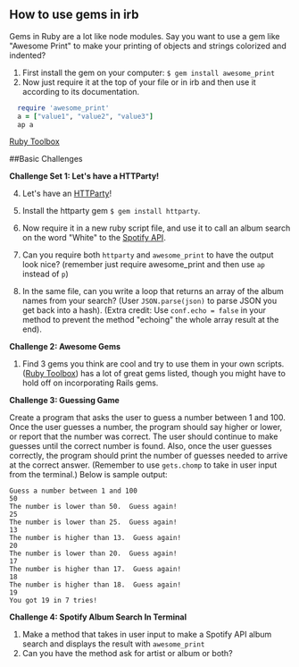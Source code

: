 ## How to use gems in irb

Gems in Ruby are a lot like node modules. Say you want to use a gem like "Awesome Print" to make your printing of objects and strings colorized and indented?

1. First install the gem on your computer: ```$ gem install awesome_print```
2. Now just require it at the top of your file or in irb and then use it according to its documentation.

  ```ruby
    require 'awesome_print'
    a = ["value1", "value2", "value3"]
    ap a
  ```
[Ruby Toolbox](https://www.ruby-toolbox.com/)


##Basic Challenges

**Challenge Set 1: Let's have a HTTParty!**

4. Let's have an [HTTParty](https://github.com/jnunemaker/httparty)!

5. Install the httparty gem ```$ gem install httparty```.

6. Now require it in a new ruby script file, and use it to call an album search on the word "White" to the [Spotify API](https://developer.spotify.com/web-api/search-item/).

7. Can you require both ```httparty``` and ```awesome_print``` to have the output look nice? (remember just require awesome_print and then use ```ap``` instead of ```p```)

5. In the same file, can you write a loop that returns an array of the album names from your search? (User `JSON.parse(json)` to parse JSON you get back into a hash). (Extra credit: Use `conf.echo = false` in your method to prevent the method "echoing" the whole array result at the end).

**Challenge 2: Awesome Gems**

1. Find 3 gems you think are cool and try to use them in your own scripts. ([Ruby Toolbox](https://www.ruby-toolbox.com/)) has a lot of great gems listed, though you might have to hold off on incorporating Rails gems.

**Challenge 3: Guessing Game**

Create a program that asks the user to guess a number between 1 and 100.  Once the user guesses a number, the program should say higher or lower, or report that the number was correct.  The user should continue to make guesses until the correct number is found.  Also, once the user guesses correctly, the program should print the number of guesses needed to arrive at the correct answer. (Remember to use `gets.chomp` to take in user input from the terminal.) Below is sample output:

   ```
   Guess a number between 1 and 100
   50
   The number is lower than 50.  Guess again!
   25
   The number is lower than 25.  Guess again!
   13
   The number is higher than 13.  Guess again!
   20
   The number is lower than 20.  Guess again!
   17
   The number is higher than 17.  Guess again!
   18
   The number is higher than 18.  Guess again!
   19
   You got 19 in 7 tries!
   ```

**Challenge 4: Spotify Album Search In Terminal**

1. Make a method that takes in user input to make a Spotify API album search and displays the result with `awesome_print`
1. Can you have the method ask for artist or album or both?
